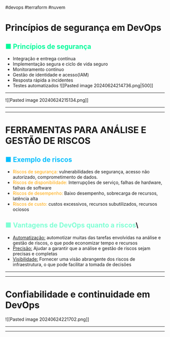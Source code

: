 #devops #terraform #nuvem
#  Princípios de segurança em DevOps
## <span style="color:#00FA9A">■ Princípios de segurança</span>
- Integração e entrega contínua
- Implementação segura e ciclo de vida seguro
- Monitoramento  contínuo
- Gestão de identidade e acesso(IAM)
- Resposta rápida a incidentes
- Testes automatizados
![[Pasted image 20240624214736.png|500]]

---
![[Pasted image 20240624215134.png]]

---
---
# FERRAMENTAS PARA ANÁLISE E GESTÃO DE RISCOS
## <span style="color:#00BFFF">■ Exemplo de riscos</span>
- <span style="color:orange">Riscos de segurança:</span> vulnerabilidades de segurança, acesso não autorizado, comprometimento de dados.
- <span style="color:orange">Riscos de disponibilidade:</span> Interrupções de serviço, falhas de hardware, falhas de software
- <span style="color:orange">Riscos de desempenho:</span> Baixo desempenho, sobrecarga de recursos, latência alta
- <span style="color:orange">Riscos de custo:</span> custos excessivos, recursos subutilizados, recursos ociosos

## <span style="color:aquamarine">■ Vantagens de DevOps quanto a riscos</span>\
- <u> Automatização:</u> automotizar muitas das tarefas envolvidas na análise e gestão de riscos, o que pode economizar tempo  e recursos
- <u>Precisão:</u> Ajudar a garantir que a análise e gestão de riscos sejam precisas e completas
- <u>Visibilidade:</u> Fornecer uma visão abrangente dos riscos de infraestrutura, o que pode facilitar a tomada de decisões
---
---
# Confiabilidade e continuidade em DevOps
![[Pasted image 20240624221702.png]]

---
---

